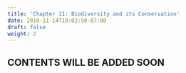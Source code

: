 ```yaml
---
title: 'Chapter 11: Biodiversity and its Conservation'
date: 2018-11-14T19:02:50-07:00
draft: false
weight: 2
---
```


## CONTENTS WILL BE ADDED SOON